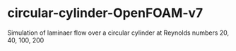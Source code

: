 # circular-cylinder-OpenFOAM-v7
Simulation of laminaer flow over a circular cylinder at Reynolds numbers 20, 40, 100, 200
